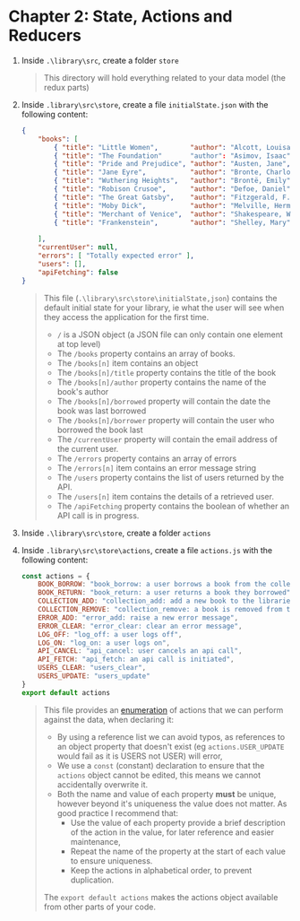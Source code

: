 # Chapter 2: State, Actions and Reducers

1. Inside `.\library\src`, create a folder `store`
	> This directory will hold everything related to your data model (the redux parts)
3. Inside `.library\src\store`, create a file `initialState.json` with the following content:
	``` json
	{
		"books": [
			{ "title": "Little Women",        "author": "Alcott, Louisa May",	"borrowed": null, "borrower": null },
			{ "title": "The Foundation"       "author": "Asimov, Isaac",		"borrowed": null, "borrower": null },
			{ "title": "Pride and Prejudice", "author": "Austen, Jane",         "borrowed": null, "borrower": null },
			{ "title": "Jane Eyre",           "author": "Bronte, Charlotte",	"borrowed": null, "borrower": null },
			{ "title": "Wuthering Heights",   "author": "Brontë, Emily",		"borrowed": null, "borrower": null },
			{ "title": "Robison Crusoe",      "author": "Defoe, Daniel",		"borrowed": null, "borrower": null },
			{ "title": "The Great Gatsby",    "author": "Fitzgerald, F. Scott",	"borrowed": null, "borrower": null },
			{ "title": "Moby Dick",           "author": "Melville, Herman",		"borrowed": null, "borrower": null },
			{ "title": "Merchant of Venice",  "author": "Shakespeare, William", "borrowed": null, "borrower": null },
			{ "title": "Frankenstein",        "author": "Shelley, Mary",		"borrowed": null, "borrower": null }
			
		],
		"currentUser": null,
		"errors": [ "Totally expected error" ],
		"users": [],
		"apiFetching": false
	}
	```
	> This file (`.\library\src\store\initialState,json`) contains the default initial state for your library, ie what the user will see when they access the application for the first time.
	> * `/` is a JSON object (a JSON file can only contain one element at top level)
	> * The  `/books` property contains an array of books.
	> * The `/books[n]` item contains an object
	> * The `/books[n]/title` property contains the title of the book
	> * The `/books[n]/author` property contains the name of the book's author
	> * The `/books[n]/borrowed` property will contain the date the book was last borrowed
	> * The `/books[n]/borrower` property will contain the user who borrowed the book last
	> * The `/currentUser` property will contain the email address of the current user.
	> * The `/errors` property contains an array of errors
	> * The `/errors[n]` item contains an error message string
	> * The `/users` property contains the list of users returned by the API.
	> * The `/users[n]` item contains the details of a retrieved user.
	> * The `/apiFetching` property contains the boolean of whether an API call is in progress.

4. Inside `.\library\src\store`, create a folder `actions`
5. Inside `.library\src\store\actions`, create a file `actions.js` with the following content:
	``` js
	const actions = {
		BOOK_BORROW: "book_borrow: a user borrows a book from the collection",
		BOOK_RETURN: "book_return: a user returns a book they borrowed",
		COLLECTION_ADD: "collection_add: add a new book to the libraries collection",
		COLLECTION_REMOVE: "collection_remove: a book is removed from the libraries collection",
		ERROR_ADD: "error_add: raise a new error message",
		ERROR_CLEAR: "error_clear: clear an error message",
		LOG_OFF: "log_off: a user logs off",
		LOG_ON: "log_on: a user logs on",
		API_CANCEL: "api_cancel: user cancels an api call",
		API_FETCH: "api_fetch: an api call is initiated",
		USERS_CLEAR: "users_clear",
		USERS_UPDATE: "users_update"
	}
	export default actions
	```
	> This file provides an [enumeration](https://www.w3schools.com/java/java_enums.asp) of actions that we can perform against the data, when declaring it:
	> * By using a reference list we can avoid typos, as references to an object property that doesn't exist (eg `actions.USER_UPDATE` would fail as it is USERS not USER) will error,
	> * We use a `const` (constant) declaration to ensure that the `actions` object cannot be edited, this means we cannot accidentally overwrite it.
	> * Both the name and value of each property **must** be unique, however beyond it's uniqueness the value does not matter. As good practice I recommend that:
	> 	* Use the value of each property provide a brief description of the action in the value, for later reference and easier maintenance,
	> 	* Repeat the name of the property at the start of each value to ensure uniqueness.
	> 	* Keep the actions in alphabetical order, to prevent duplication.
	>
	> The `export default actions` makes the actions object available from other parts of your code.
